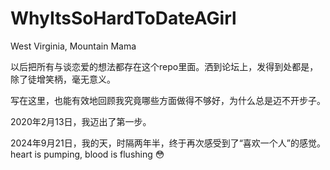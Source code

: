 # WhyItsSoHardToDateAGirl

West Virginia, Mountain Mama

以后把所有与谈恋爱的想法都存在这个repo里面。洒到论坛上，发得到处都是，除了徒增笑柄，毫无意义。

写在这里，也能有效地回顾我究竟哪些方面做得不够好，为什么总是迈不开步子。

2020年2月13日，我迈出了第一步。

2024年9月21日，我的天，时隔两年半，终于再次感受到了“喜欢一个人”的感觉。heart is pumping, blood is flushing 😳
